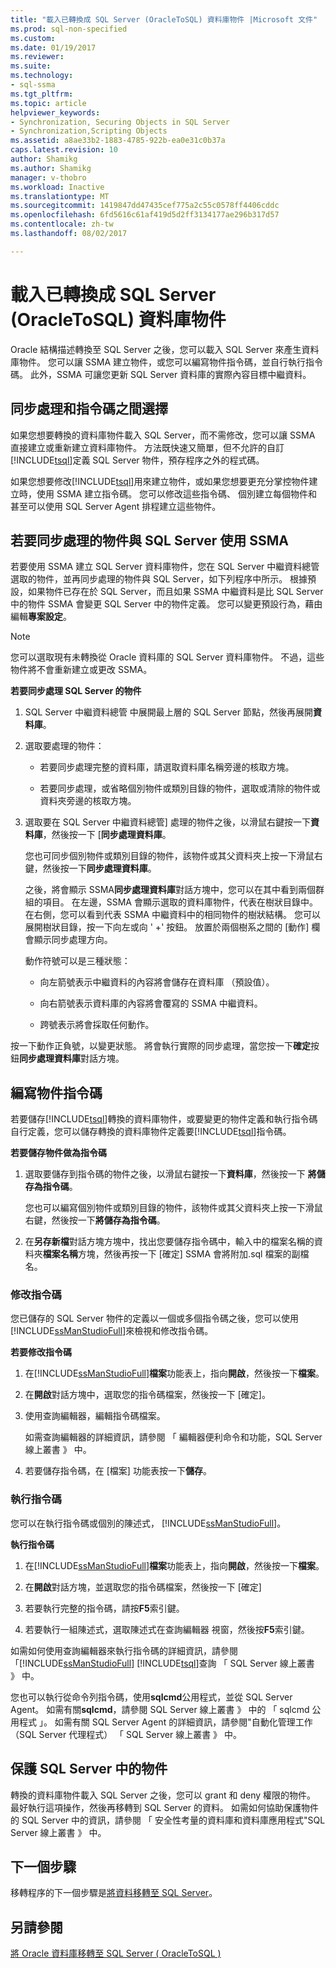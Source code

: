 ```yaml
---
title: "載入已轉換成 SQL Server (OracleToSQL) 資料庫物件 |Microsoft 文件"
ms.prod: sql-non-specified
ms.custom: 
ms.date: 01/19/2017
ms.reviewer: 
ms.suite: 
ms.technology:
- sql-ssma
ms.tgt_pltfrm: 
ms.topic: article
helpviewer_keywords:
- Synchronization, Securing Objects in SQL Server
- Synchronization,Scripting Objects
ms.assetid: a8ae33b2-1883-4785-922b-ea0e31c0b37a
caps.latest.revision: 10
author: Shamikg
ms.author: Shamikg
manager: v-thobro
ms.workload: Inactive
ms.translationtype: MT
ms.sourcegitcommit: 1419847dd47435cef775a2c55c0578ff4406cddc
ms.openlocfilehash: 6fd5616c61af419d5d2ff3134177ae296b317d57
ms.contentlocale: zh-tw
ms.lasthandoff: 08/02/2017

---
```

# <a name="loading-converted-database-objects-into-sql-server-oracletosql"></a>載入已轉換成 SQL Server (OracleToSQL) 資料庫物件
Oracle 結構描述轉換至 SQL Server 之後，您可以載入 SQL Server 來產生資料庫物件。 您可以讓 SSMA 建立物件，或您可以編寫物件指令碼，並自行執行指令碼。 此外，SSMA 可讓您更新 SQL Server 資料庫的實際內容目標中繼資料。  
  
## <a name="choosing-between-synchronization-and-scripts"></a>同步處理和指令碼之間選擇  
如果您想要轉換的資料庫物件載入 SQL Server，而不需修改，您可以讓 SSMA 直接建立或重新建立資料庫物件。 方法既快速又簡單，但不允許的自訂[!INCLUDE[tsql](../../includes/tsql_md.md)]定義 SQL Server 物件，預存程序之外的程式碼。  
  
如果您想要修改[!INCLUDE[tsql](../../includes/tsql_md.md)]用來建立物件，或如果您想要更充分掌控物件建立時，使用 SSMA 建立指令碼。 您可以修改這些指令碼、 個別建立每個物件和甚至可以使用 SQL Server Agent 排程建立這些物件。  
  
## <a name="using-ssma-to-synchronize-objects-with-sql-server"></a>若要同步處理的物件與 SQL Server 使用 SSMA  
若要使用 SSMA 建立 SQL Server 資料庫物件，您在 SQL Server 中繼資料總管 選取的物件，並再同步處理的物件與 SQL Server，如下列程序中所示。 根據預設，如果物件已存在於 SQL Server，而且如果 SSMA 中繼資料是比 SQL Server 中的物件 SSMA 會變更 SQL Server 中的物件定義。 您可以變更預設行為，藉由編輯**專案設定**。  
  
> [!NOTE]  
> 您可以選取現有未轉換從 Oracle 資料庫的 SQL Server 資料庫物件。 不過，這些物件將不會重新建立或更改 SSMA。  
  
**若要同步處理 SQL Server 的物件**  
  
1.  SQL Server 中繼資料總管 中展開最上層的 SQL Server 節點，然後再展開**資料庫**。  
  
2.  選取要處理的物件：  
  
    -   若要同步處理完整的資料庫，請選取資料庫名稱旁邊的核取方塊。  
  
    -   若要同步處理，或省略個別物件或類別目錄的物件，選取或清除的物件或資料夾旁邊的核取方塊。  
  
3.  選取要在 SQL Server 中繼資料總管] 處理的物件之後，以滑鼠右鍵按一下**資料庫**，然後按一下 [**同步處理資料庫**。  
  
    您也可同步個別物件或類別目錄的物件，該物件或其父資料夾上按一下滑鼠右鍵，然後按一下**同步處理資料庫**。  
  
    之後，將會顯示 SSMA**同步處理資料庫**對話方塊中，您可以在其中看到兩個群組的項目。 在左邊，SSMA 會顯示選取的資料庫物件，代表在樹狀目錄中。 在右側，您可以看到代表 SSMA 中繼資料中的相同物件的樹狀結構。 您可以展開樹狀目錄，按一下向左或向 ' +' 按鈕。 放置於兩個樹系之間的 [動作] 欄會顯示同步處理方向。  
  
    動作符號可以是三種狀態：  
  
    -   向左箭號表示中繼資料的內容將會儲存在資料庫 （預設值）。  
  
    -   向右箭號表示資料庫的內容將會覆寫的 SSMA 中繼資料。  
  
    -   跨號表示將會採取任何動作。  
  
按一下動作正負號，以變更狀態。 將會執行實際的同步處理，當您按一下**確定**按鈕**同步處理資料庫**對話方塊。  
  
## <a name="scripting-objects"></a>編寫物件指令碼  
若要儲存[!INCLUDE[tsql](../../includes/tsql_md.md)]轉換的資料庫物件，或要變更的物件定義和執行指令碼自行定義，您可以儲存轉換的資料庫物件定義要[!INCLUDE[tsql](../../includes/tsql_md.md)]指令碼。  
  
**若要儲存物件做為指令碼**  
  
1.  選取要儲存到指令碼的物件之後，以滑鼠右鍵按一下**資料庫**，然後按一下 **將儲存為指令碼**。  
  
    您也可以編寫個別物件或類別目錄的物件，該物件或其父資料夾上按一下滑鼠右鍵，然後按一下**將儲存為指令碼**。  
  
2.  在**另存新檔**對話方塊方塊中，找出您要儲存指令碼中，輸入中的檔案名稱的資料夾**檔案名稱**方塊，然後再按一下 [確定] SSMA 會將附加.sql 檔案的副檔名。  
  
### <a name="modifying-scripts"></a>修改指令碼  
您已儲存的 SQL Server 物件的定義以一個或多個指令碼之後，您可以使用[!INCLUDE[ssManStudioFull](../../includes/ssmanstudiofull_md.md)]來檢視和修改指令碼。  
  
**若要修改指令碼**  
  
1.  在[!INCLUDE[ssManStudioFull](../../includes/ssmanstudiofull_md.md)]**檔案**功能表上，指向**開啟**，然後按一下**檔案**。  
  
2.  在**開啟**對話方塊中，選取您的指令碼檔案，然後按一下 [確定]。
  
3.  使用查詢編輯器，編輯指令碼檔案。  
  
    如需查詢編輯器的詳細資訊，請參閱 「 編輯器便利命令和功能，SQL Server 線上叢書 》 中。  
  
4.  若要儲存指令碼，在 [檔案] 功能表按一下**儲存**。  
  
### <a name="running-scripts"></a>執行指令碼  
您可以在執行指令碼或個別的陳述式， [!INCLUDE[ssManStudioFull](../../includes/ssmanstudiofull_md.md)]。  
  
**執行指令碼**  
  
1.  在[!INCLUDE[ssManStudioFull](../../includes/ssmanstudiofull_md.md)]**檔案**功能表上，指向**開啟**，然後按一下**檔案**。  
  
2.  在**開啟**對話方塊，並選取您的指令碼檔案，然後按一下 [確定]  
  
3.  若要執行完整的指令碼，請按**F5**索引鍵。  
  
4.  若要執行一組陳述式，選取陳述式在查詢編輯器 視窗，然後按**F5**索引鍵。  
  
如需如何使用查詢編輯器來執行指令碼的詳細資訊，請參閱 「[!INCLUDE[ssManStudioFull](../../includes/ssmanstudiofull_md.md)] [!INCLUDE[tsql](../../includes/tsql_md.md)]查詢 「 SQL Server 線上叢書 》 中。  
  
您也可以執行從命令列指令碼，使用**sqlcmd**公用程式，並從 SQL Server Agent。 如需有關**sqlcmd**，請參閱 SQL Server 線上叢書 》 中的 「 sqlcmd 公用程式 」。 如需有關 SQL Server Agent 的詳細資訊，請參閱"自動化管理工作 （SQL Server 代理程式） 「 SQL Server 線上叢書 》 中。  
  
## <a name="securing-objects-in-sql-server"></a>保護 SQL Server 中的物件  
轉換的資料庫物件載入 SQL Server 之後，您可以 grant 和 deny 權限的物件。 最好執行這項操作，然後再移轉到 SQL Server 的資料。 如需如何協助保護物件的 SQL Server 中的資訊，請參閱 「 安全性考量的資料庫和資料庫應用程式"SQL Server 線上叢書 》 中。  
  
## <a name="next-step"></a>下一個步驟  
移轉程序的下一個步驟是[將資料移轉至 SQL Server](http://msdn.microsoft.com/en-us/e23c5268-41ed-4e55-9fe7-a11376202a13)。  
  
## <a name="see-also"></a>另請參閱  
[將 Oracle 資料庫移轉至 SQL Server &#40; OracleToSQL &#41;](../../ssma/oracle/migrating-oracle-databases-to-sql-server-oracletosql.md)  
  

